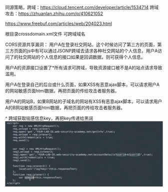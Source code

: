 同源策略，跨域：<https://cloud.tencent.com/developer/article/1534714>
跨域攻击：<https://zhuanlan.zhihu.com/p/410621052>

<https://www.freebuf.com/articles/web/204023.html>

根目录crossdomain.xml文件 可跨域域名

CORS资源共享漏洞：
用户A在登录社交网站，这个时候访问了第三方的页面，第三方页面的js中有可以通过JSONP跨域去请求各种社交网站的个人信息，用户A访问了的社交网站的个人信息的接口如果是回调数据，则可获得个人信息。

用户A的资源接口设置了*所有请求可跨域，导致资源接口被不是A的站点请求导致滥用。

用户A在登录自己的后台或什么页面，如果XSS有恶意ajax脚本，可以请求用户A的网站敏感页面html数据，再把页面的传给攻击者服务器。

用户A的网站B，如果B网站的子域名的网站有XSS有恶意ajax脚本，可以请求用户A的B网站敏感页面html数据，再把页面的传给攻击者服务器。


^
跨域获取铭感信息key，再把key传递给黑阔
![](.topwrite/assets/image_1742744397237.png)
